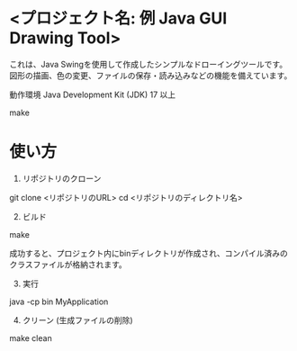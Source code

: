 # <プロジェクト名: 例 Java GUI Drawing Tool>
これは、Java Swingを使用して作成したシンプルなドローイングツールです。図形の描画、色の変更、ファイルの保存・読み込みなどの機能を備えています。

動作環境
Java Development Kit (JDK) 17 以上

make

# 使い方
1. リポジトリのクローン

git clone <リポジトリのURL>
cd <リポジトリのディレクトリ名>

2. ビルド

make

成功すると、プロジェクト内にbinディレクトリが作成され、コンパイル済みのクラスファイルが格納されます。

3. 実行

java -cp bin MyApplication

4. クリーン (生成ファイルの削除)

make clean
